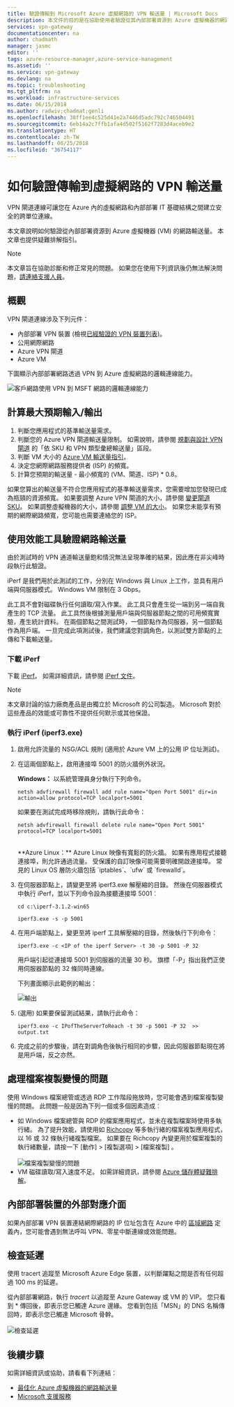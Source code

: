 ```yaml
---
title: 驗證傳輸到 Microsoft Azure 虛擬網路的 VPN 輸送量 | Microsoft Docs
description: 本文件的目的是在協助使用者驗證從其內部部署資源到 Azure 虛擬機器的網路輸送量。
services: vpn-gateway
documentationcenter: na
author: chadmath
manager: jasmc
editor: ''
tags: azure-resource-manager,azure-service-management
ms.assetid: ''
ms.service: vpn-gateway
ms.devlang: na
ms.topic: troubleshooting
ms.tgt_pltfrm: na
ms.workload: infrastructure-services
ms.date: 06/15/2018
ms.author: radwiv;chadmat;genli
ms.openlocfilehash: 38ff1ee4c525d41e2a7446d5adc792c746504491
ms.sourcegitcommit: 6eb14a2c7ffb1afa4d502f5162f7283d4aceb9e2
ms.translationtype: HT
ms.contentlocale: zh-TW
ms.lasthandoff: 06/25/2018
ms.locfileid: "36754117"
---
```

# <a name="how-to-validate-vpn-throughput-to-a-virtual-network"></a>如何驗證傳輸到虛擬網路的 VPN 輸送量

VPN 閘道連線可讓您在 Azure 內的虛擬網路和內部部署 IT 基礎結構之間建立安全的跨單位連線。

本文章說明如何驗證從內部部署資源到 Azure 虛擬機器 (VM) 的網路輸送量。 本文章也提供疑難排解指引。

>[!NOTE]
>本文章旨在協助診斷和修正常見的問題。 如果您在使用下列資訊後仍無法解決問題，[請連絡支援人員](https://portal.azure.com/?#blade/Microsoft_Azure_Support/HelpAndSupportBlade)。
>
>

## <a name="overview"></a>概觀

VPN 閘道連線涉及下列元件：

- 內部部署 VPN 裝置 (檢視[已經驗證的 VPN 裝置列表)](vpn-gateway-about-vpn-devices.md#devicetable)。
- 公用網際網路
- Azure VPN 閘道
- Azure VM

下圖顯示內部部署網路透過 VPN 到 Azure 虛擬網路的邏輯連線能力。

![客戶網路使用 VPN 到 MSFT 網路的邏輯連線能力](./media/vpn-gateway-validate-throughput-to-vnet/VPNPerf.png)

## <a name="calculate-the-maximum-expected-ingressegress"></a>計算最大預期輸入/輸出

1.  判斷您應用程式的基準輸送量需求。
2.  判斷您的 Azure VPN 閘道輸送量限制。 如需說明，請參閱 [規劃與設計 VPN 閘道](vpn-gateway-plan-design.md) 的「依 SKU 和 VPN 類型彙總輸送量」區段。
3.  判斷 VM 大小的 [Azure VM 輸送量指引](../virtual-machines/virtual-machines-windows-sizes.md)。
4.  決定您網際網路服務提供者 (ISP) 的頻寬。
5.  計算您預期的輸送量 - 最小頻寬的 (VM、閘道、ISP) * 0.8。

如果您算出的輸送量不符合您應用程式的基準輸送量需求，您需要增加您發現已成為瓶頸的資源頻寬。 如果要調整 Azure VPN 閘道的大小，請參閱 [變更閘道 SKU](vpn-gateway-about-vpn-gateway-settings.md#gwsku)。 如果調整虛擬機器的大小，請參閱 [調整 VM 的大小](../virtual-machines/virtual-machines-windows-resize-vm.md)。 如果您未能享有預期的網際網路頻寬，您可能也需要連絡您的 ISP。

## <a name="validate-network-throughput-by-using-performance-tools"></a>使用效能工具驗證網路輸送量

由於測試時的 VPN 通道輸送量飽和情況無法呈現準確的結果，因此應在非尖峰時段執行此驗證。

iPerf 是我們用於此測試的工作，分別在 Windows 與 Linux 上工作，並具有用戶端與伺服器模式。 Windows VM 限制在 3 Gbps。

此工具不會對磁碟執行任何讀取/寫入作業。 此工具只會產生從一端到另一端自我產生的 TCP 流量。 此工具然後根據測量用戶端與伺服器節點之間的可用頻寬實驗，產生統計資料。 在兩個節點之間測試時，一個節點作為伺服器，另一個節點作為用戶端。 一旦完成此項測試後，我們建議您對調角色，以測試雙方節點的上傳和下載輸送量。

### <a name="download-iperf"></a>下載 iPerf
下載 [iPerf](https://iperf.fr/download/iperf_3.1/iperf-3.1.2-win64.zip)。 如需詳細資訊，請參閱 [iPerf 文件](https://iperf.fr/iperf-doc.php)。

 >[!NOTE]
 >本文章討論的協力廠商產品是由獨立於 Microsoft 的公司製造。 Microsoft 對於這些產品的效能或可靠性不提供任何默示或其他保證。
 >
 >

### <a name="run-iperf-iperf3exe"></a>執行 iPerf (iperf3.exe)
1. 啟用允許流量的 NSG/ACL 規則 (適用於 Azure VM 上的公用 IP 位址測試)。

2. 在這兩個節點上，啟用連接埠 5001 的防火牆例外狀況。

    **Windows：** 以系統管理員身分執行下列命令。

    ```CMD
    netsh advfirewall firewall add rule name="Open Port 5001" dir=in action=allow protocol=TCP localport=5001
    ```

    如果要在測試完成時移除規則，請執行此命令：

    ```CMD
    netsh advfirewall firewall delete rule name="Open Port 5001" protocol=TCP localport=5001
    ```
    </br>
    **Azure Linux：** Azure Linux 映像有寬鬆的防火牆。 如果有應用程式接聽連接埠，則允許通過流量。 受保護的自訂映像可能需要明確開啟連接埠。 常見的 Linux OS 層防火牆包括 `iptables`、`ufw` 或 `firewalld`。

3. 在伺服器節點上，請變更至將 iperf3.exe 解壓縮的目錄。 然後在伺服器模式中執行 iPerf，並以下列命令設為接聽連接埠 5001︰

     ```CMD
     cd c:\iperf-3.1.2-win65

     iperf3.exe -s -p 5001
     ```

4. 在用戶端節點上，變更至將 iperf 工具解壓縮的目錄，然後執行下列命令：

    ```CMD
    iperf3.exe -c <IP of the iperf Server> -t 30 -p 5001 -P 32
    ```

    用戶端引起從連接埠 5001 到伺服器的流量 30 秒。 旗標「-P」指出我們正使用伺服器節點的 32 條同時連線。

    下列畫面顯示此範例的輸出：

    ![輸出](./media/vpn-gateway-validate-throughput-to-vnet/06theoutput.png)

5. (選用) 如果要保留測試結果，請執行此命令：

    ```CMD
    iperf3.exe -c IPofTheServerToReach -t 30 -p 5001 -P 32  >> output.txt
    ```

6. 完成之前的步驟後，請在對調角色後執行相同的步驟，因此伺服器節點現在將是用戶端，反之亦然。

## <a name="address-slow-file-copy-issues"></a>處理檔案複製變慢的問題
使用 Windows 檔案總管或透過 RDP 工作階段拖放時，您可能會遇到檔案複製變慢的問題。 此問題一般是因為下列一個或多個因素造成︰

- 如 Windows 檔案總管與 RDP 的檔案應用程式，並未在複製檔案時使用多執行緒。 為了提升效能，請使用如 [Richcopy](https://technet.microsoft.com/magazine/2009.04.utilityspotlight.aspx) 等多執行緒的檔案複製應用程式，以 16 或 32 條執行緒複製檔案。 如果要在 Richcopy 內變更用於檔案複製的執行緒數量，請按一下 [動作]  >  [複製選項]  >  [檔案複製] 。<br><br>
![檔案複製變慢的問題](./media/vpn-gateway-validate-throughput-to-vnet/Richcopy.png)<br>
- VM 磁碟讀取/寫入速度不足。 如需詳細資訊，請參閱 [Azure 儲存體疑難排解](../storage/common/storage-e2e-troubleshooting.md)。

## <a name="on-premises-device-external-facing-interface"></a>內部部署裝置的外部對應介面
如果內部部署 VPN 裝置連結網際網路的 IP 位址包含在 Azure 中的 [區域網路](vpn-gateway-howto-site-to-site-resource-manager-portal.md#LocalNetworkGateway) 定義內，您可能會遇到無法呼叫 VPN、零星中斷連線或效能問題。

## <a name="checking-latency"></a>檢查延遲
使用 tracert 追蹤至 Microsoft Azure Edge 裝置，以判斷躍點之間是否有任何超過 100 ms 的延遲。

從內部部署網路，執行 *tracert* 以追蹤至 Azure Gateway 或 VM 的 VIP。 您只看到 * 傳回後，即表示您已觸達 Azure 邊緣。 您看到包括「MSN」的 DNS 名稱傳回時，即表示您已觸達 Microsoft 骨幹。<br><br>
![檢查延遲](./media/vpn-gateway-validate-throughput-to-vnet/08checkinglatency.png)

## <a name="next-steps"></a>後續步驟
如需詳細資訊或協助，請看看下列連結：

- [最佳化 Azure 虛擬機器的網路輸送量](../virtual-network/virtual-network-optimize-network-bandwidth.md)
- [Microsoft 支援服務](https://portal.azure.com/?#blade/Microsoft_Azure_Support/HelpAndSupportBlade)
